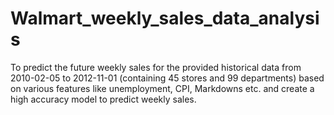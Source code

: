 # Walmart_weekly_sales_data_analysis
To predict the future weekly sales for the provided historical data from 2010-02-05 to 2012-11-01 (containing 45 stores and 99 departments) based on various features like unemployment, CPI, Markdowns etc. and create a high accuracy model to predict weekly sales.
